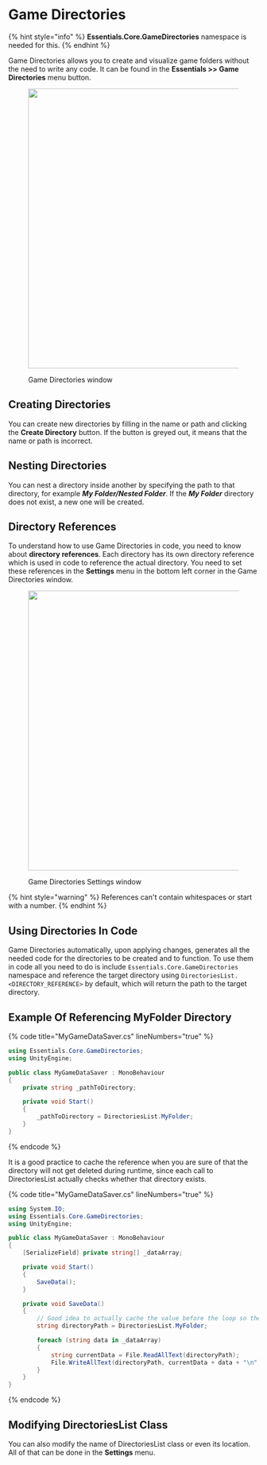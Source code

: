 # Game Directories

{% hint style="info" %}
**Essentials.Core.GameDirectories** namespace is needed for this.
{% endhint %}

Game Directories allows you to create and visualize game folders without the need to write any code. It can be found in the **Essentials >> Game Directories** menu button.

<figure><img src="https://github.com/NotRewd/Unity-Essentials/assets/48103943/72d8dea7-9e50-46bd-a7c7-a4d184196093" alt="" width="563"><figcaption><p>Game Directories window</p></figcaption></figure>

## Creating Directories

You can create new directories by filling in the name or path and clicking the **Create Directory** button. If the button is greyed out, it means that the name or path is incorrect.

## Nesting Directories

You can nest a directory inside another by specifying the path to that directory, for example _**My Folder/Nested Folder**_. If the _**My Folder**_ directory does not exist, a new one will be created.

## Directory References

To understand how to use Game Directories in code, you need to know about **directory references**. Each directory has its own directory reference which is used in code to reference the actual directory. You need to set these references in the **Settings** menu in the bottom left corner in the Game Directories window.

<figure><img src="https://github.com/NotRewd/Unity-Essentials/assets/48103943/ed9b39f5-dea1-4281-98ae-97a8f695c8e5" alt="" width="563"><figcaption><p>Game Directories Settings window</p></figcaption></figure>

{% hint style="warning" %}
References can't contain whitespaces or start with a number.
{% endhint %}

## Using Directories In Code

Game Directories automatically, upon applying changes, generates all the needed code for the directories to be created and to function. To use them in code all you need to do is include `Essentials.Core.GameDirectories` namespace and reference the target directory using `DirectoriesList.<DIRECTORY_REFERENCE>` by default, which will return the path to the target directory.

## Example Of Referencing MyFolder Directory

{% code title="MyGameDataSaver.cs" lineNumbers="true" %}
```cs
using Essentials.Core.GameDirectories;
using UnityEngine;

public class MyGameDataSaver : MonoBehaviour
{
    private string _pathToDirectory;

    private void Start()
    {
        _pathToDirectory = DirectoriesList.MyFolder;
    }
}
```
{% endcode %}

It is a good practice to cache the reference when you are sure of that the directory will not get deleted during runtime, since each call to DirectoriesList actually checks whether that directory exists.

{% code title="MyGameDataSaver.cs" lineNumbers="true" %}
```cs
using System.IO;
using Essentials.Core.GameDirectories;
using UnityEngine;

public class MyGameDataSaver : MonoBehaviour
{
    [SerializeField] private string[] _dataArray;

    private void Start()
    {
        SaveData();
    }

    private void SaveData()
    {
        // Good idea to actually cache the value before the loop so the GameDirectories system won't have to recheck the folder every time.
        string directoryPath = DirectoriesList.MyFolder;

        foreach (string data in _dataArray)
        {
            string currentData = File.ReadAllText(directoryPath);
            File.WriteAllText(directoryPath, currentData + data + "\n");
        }
    }
}
```
{% endcode %}

## Modifying DirectoriesList Class

You can also modify the name of DirectoriesList class or even its location. All of that can be done in the **Settings** menu.
